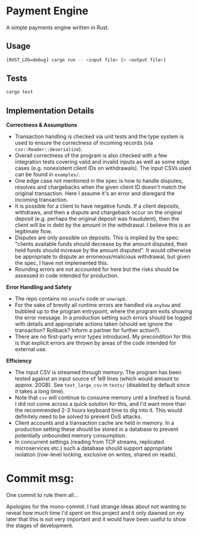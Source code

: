 # Payment Engine

A simple payments engine written in Rust.

## Usage

```sh
[RUST_LOG=debug] cargo run -- <input file> [> <output file>]
```

## Tests

```sh
cargo test
```

## Implementation Details

**Correctness & Assumptions**

- Transaction handling is checked via unit tests and the type system is used to
  ensure the correctness of incoming records (via `csv::Reader::deserialize`).
- Overall correctness of the program is also checked with a few integration
  tests covering valid and invalid inputs as well as some edge cases (e.g.
  nonexistent client IDs on withdrawals). The input CSVs used can be found in
  `examples/`.
- One edge case not mentioned in the spec is how to handle disputes, resolves
  and chargebacks when the given client ID doesn't match the original
  transaction. Here I assume it's an error and disregard the incoming
  transaction.
- It is possible for a client to have negative funds. If a client deposits,
  withdraws, and then a dispute and chargeback occur on the original deposit
  (e.g. perhaps the original deposit was fraudulent), then the client will be in
  debt by the amount in the withdrawal. I believe this is an legitimate flow.
- Disputes are only possible on deposits. This is implied by the spec: "clients
  available funds should decrease by the amount disputed, their held funds
  should increase by the amount disputed". It would otherwise be appropriate to
  dispute an erroneous/malicious withdrawal, but given the spec, I have not
  implemented this.
- Rounding errors are not accounted for here but the risks should be assessed in
  code intended for production.

**Error Handling and Safety**

- The repo contains no `unsafe` code or `unwrap`s.
- For the sake of brevity all runtime errors are handled via `anyhow` and
  bubbled up to the program entrypoint, where the program exits showing the
  error message. In a production setting such errors should be logged with
  details and appropriate actions taken (should we ignore the transaction?
  Rollback? Inform a partner for further action?).
- There are no first-party error types introduced. My precondition for this is
  that explicit errors are thrown by areas of the code intended for external
  use.

**Efficiency**

- The input CSV is streamed through memory. The program has been tested against
  an input source of 1e9 lines (which would amount to approx. 20GB). See
  `test_large_csv` in `tests/` (disabled by default since it takes a long time).
- Note that `csv` will continue to consume memory until a linefeed is found. I
  did not come across a quick solution for this, and I'd want more than the
  recommended 2-3 hours keyboard time to dig into it. This would definitely need
  to be solved to prevent DoS attacks.
- Client accounts and a transaction cache are held in memory. In a production
  setting these should be stored in a database to prevent potentially unbounded
  memory consumption.
- In concurrent settings (reading from TCP streams, replicated microservices
  etc.) such a database should support appropriate isolation (row-level locking,
  exclusive on writes, shared on reads).

# Commit msg:

One commit to rule them all...

Apologies for the mono-commit. I had strange ideas about not wanting to reveal
how much time I'd spent on this project and it only dawned on my later that this
is not very important and it would have been useful to show the stages of
development.
